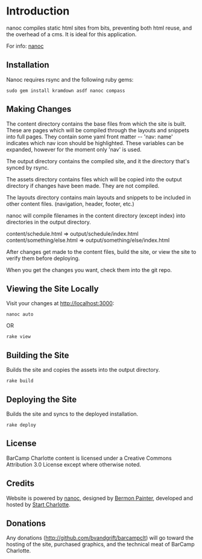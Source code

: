 Introduction
============

nanoc compiles static html sites from bits, preventing both
html reuse, and the overhead of a cms.  It is ideal for this
application.

For info: [nanoc](http://nanoc.stoneship.org)

Installation
------------

Nanoc requires rsync and the following ruby gems:

    sudo gem install kramdown asdf nanoc compass


Making Changes
--------------

The content directory contains the base files from which the
site is built.  These are pages which will be compiled through
the layouts and snippets into full pages.  They contain some
yaml front matter -- 'nav: name' indicates which nav icon
should be highlighted.  These variables can be expanded, however
for the moment only 'nav' is used.

The output directory contains the compiled site, and it the
directory that's synced by rsync.

The assets directory contains files which will be copied 
into the output directory if changes have been made.  They are
not compiled.

The layouts directory contains main layouts and snippets to be
included in other content files.  (navigation, header, footer, etc.)

nanoc will compile filenames in the content directory (except
index) into directories in the output directory.  

content/schedule.html => output/schedule/index.html
content/something/else.html => output/something/else/index.html

After changes get made to the content files, build the site, or 
view the site to verify them before deploying.

When you get the changes you want, check them into the git repo.

Viewing the Site Locally
------------------------

Visit your changes at [http://localhost:3000](http://localhost:3000):

    nanoc auto

OR

    rake view


Building the Site
-----------------

Builds the site and copies the assets into the output directory.

    rake build

Deploying the Site
------------------

Builds the site and syncs to the deployed installation.

    rake deploy

License
-------

BarCamp Charlotte content is licensed under a Creative Commons Attribution 3.0 License except where otherwise noted.

Credits
-------

Website is powered by [nanoc](http://nanoc.stoneship.org), designed by [Bermon Painter](http://bermonpainter.com), developed and hosted by [Start Charlotte](http://startcharlotte.com).

Donations
---------

Any donations (http://github.com/bvandgrift/barcampclt) will go toward the hosting of the site, purchased graphics, and the technical meat of BarCamp Charlotte.
